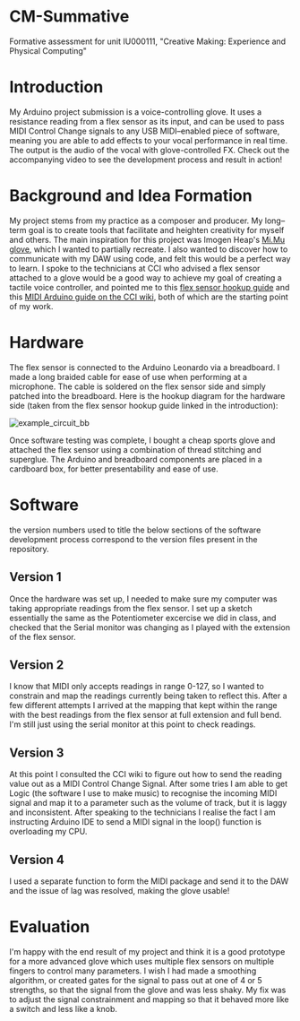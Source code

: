 # CM-Summative
Formative assessment for unit IU000111, "Creative Making: Experience and Physical Computing"

# Introduction
My Arduino project submission is a voice-controlling glove. It uses a resistance reading from a flex sensor as its input, and can be used to pass MIDI Control Change signals to any USB MIDI–enabled piece of software, meaning you are able to add effects to your vocal performance in real time. The output is the audio of the vocal with glove-controlled FX. Check out the accompanying video to see the development process and result in action!

# Background and Idea Formation
My project stems from my practice as a composer and producer. My long–term goal is to create tools that facilitate and heighten creativity for myself and others. The main inspiration for this project was Imogen Heap's [Mi.Mu glove]((https://mimugloves.com/)), which I wanted to partially recreate. I also wanted to discover how to communicate with my DAW using code, and felt this would be a perfect way to learn. I spoke to the technicians at CCI who advised a flex sensor attached to a glove would be a good way to achieve my goal of creating a tactile voice controller, and pointed me to this [flex sensor hookup guide]((https://learn.sparkfun.com/tutorials/flex-sensor-hookup-guide/all)) and this [MIDI Arduino guide on the CCI wiki]((https://wiki.cci.arts.ac.uk/books/physical-computing/page/using-arduino-leonardo-to-send-usb-midi-data)), both of which are the starting point of my work. 

# Hardware
The flex sensor is connected to the Arduino Leonardo via a breadboard. I made a long braided cable for ease of use when performing at a microphone. The cable is soldered on the flex sensor side and simply patched into the breadboard. Here is the hookup diagram for the hardware side (taken from the flex sensor hookup guide linked in the introduction): 

![example_circuit_bb](https://github.com/arturopolizzi/CM-Summative/assets/118212728/d64ef977-38a1-4662-9d53-bcfa0d7653e7)

Once software testing was complete, I bought a cheap sports glove and attached the flex sensor using a combination of thread stitching and superglue. The Arduino and breadboard components are placed in a cardboard box, for better presentability and ease of use.

# Software
the version numbers used to title the below sections of the software development process correspond to the version files present in the repository.

## Version 1
Once the hardware was set up, I needed to make sure my computer was taking appropriate readings from the flex sensor. I set up a sketch essentially the same as the Potentiometer excercise we did in class, and checked that the Serial monitor was changing as I played with the extension of the flex sensor.

## Version 2
I know that MIDI only accepts readings in range 0-127, so I wanted to constrain and map the readings currently being taken to reflect this. After a few different attempts I arrived at the mapping that kept within the range with the best readings from the flex sensor at full extension and full bend. I'm still just using the serial monitor at this point to check readings.

## Version 3
At this point I consulted the CCI wiki to figure out how to send the reading value out as a MIDI Control Change Signal. After some tries I am able to get Logic (the software I use to make music) to recognise the incoming MIDI signal and map it to a parameter such as the volume of  track, but it is laggy and inconsistent. After speaking to the technicians I realise the fact I am instructing Arduino IDE to send a MIDI signal in the loop() function is overloading my CPU.

## Version 4
I used a separate function to form the MIDI package and send it to the DAW and the issue of lag was resolved, making the glove usable!

# Evaluation
I'm happy with the end result of my project and think it is a good prototype for a more advanced glove which uses multiple flex sensors on multiple fingers to control many parameters. I wish I had made a smoothing algorithm, or created gates for the signal to pass out at one of 4 or 5 strengths, so that the signal from the glove and was less shaky. My fix was to adjust the signal constrainment and mapping so that it behaved more like a switch and less like a knob.
